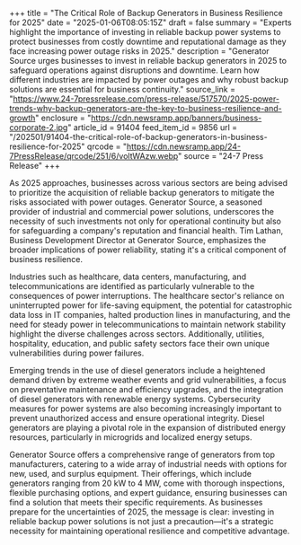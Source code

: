 +++
title = "The Critical Role of Backup Generators in Business Resilience for 2025"
date = "2025-01-06T08:05:15Z"
draft = false
summary = "Experts highlight the importance of investing in reliable backup power systems to protect businesses from costly downtime and reputational damage as they face increasing power outage risks in 2025."
description = "Generator Source urges businesses to invest in reliable backup generators in 2025 to safeguard operations against disruptions and downtime. Learn how different industries are impacted by power outages and why robust backup solutions are essential for business continuity."
source_link = "https://www.24-7pressrelease.com/press-release/517570/2025-power-trends-why-backup-generators-are-the-key-to-business-resilience-and-growth"
enclosure = "https://cdn.newsramp.app/banners/business-corporate-2.jpg"
article_id = 91404
feed_item_id = 9856
url = "/202501/91404-the-critical-role-of-backup-generators-in-business-resilience-for-2025"
qrcode = "https://cdn.newsramp.app/24-7PressRelease/qrcode/251/6/voltWAzw.webp"
source = "24-7 Press Release"
+++

<p>As 2025 approaches, businesses across various sectors are being advised to prioritize the acquisition of reliable backup generators to mitigate the risks associated with power outages. Generator Source, a seasoned provider of industrial and commercial power solutions, underscores the necessity of such investments not only for operational continuity but also for safeguarding a company's reputation and financial health. Tim Lathan, Business Development Director at Generator Source, emphasizes the broader implications of power reliability, stating it's a critical component of business resilience.</p><p>Industries such as healthcare, data centers, manufacturing, and telecommunications are identified as particularly vulnerable to the consequences of power interruptions. The healthcare sector's reliance on uninterrupted power for life-saving equipment, the potential for catastrophic data loss in IT companies, halted production lines in manufacturing, and the need for steady power in telecommunications to maintain network stability highlight the diverse challenges across sectors. Additionally, utilities, hospitality, education, and public safety sectors face their own unique vulnerabilities during power failures.</p><p>Emerging trends in the use of diesel generators include a heightened demand driven by extreme weather events and grid vulnerabilities, a focus on preventative maintenance and efficiency upgrades, and the integration of diesel generators with renewable energy systems. Cybersecurity measures for power systems are also becoming increasingly important to prevent unauthorized access and ensure operational integrity. Diesel generators are playing a pivotal role in the expansion of distributed energy resources, particularly in microgrids and localized energy setups.</p><p>Generator Source offers a comprehensive range of generators from top manufacturers, catering to a wide array of industrial needs with options for new, used, and surplus equipment. Their offerings, which include generators ranging from 20 kW to 4 MW, come with thorough inspections, flexible purchasing options, and expert guidance, ensuring businesses can find a solution that meets their specific requirements. As businesses prepare for the uncertainties of 2025, the message is clear: investing in reliable backup power solutions is not just a precaution—it's a strategic necessity for maintaining operational resilience and competitive advantage.</p>